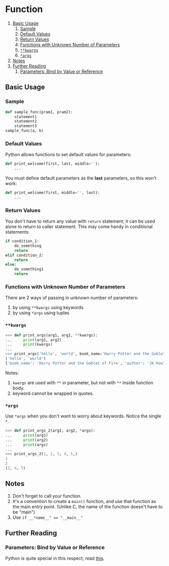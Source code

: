 # Function

1. [Basic Usage](#basic-usage)
	1. [Sample](#sample)
	2. [Default Values](#default-values)
	3. [Return Values](#return-values)
	4. [Functions with Unknown Number of Parameters](#functions-with-unknown-number-of-parameters)
	5. [`**kwargs`](#`**kwargs`)
	6. [`*args`](#`*args`)
2. [Notes](#notes)
3. [Further Reading](#further-reading)
	1. [Parameters: Bind by Value or Reference](#parameters:-bind-by-value-or-reference)

## Basic Usage

### Sample

```python
def sample_func(pram1, pram2):
    statement1
    statement2
    statement3
sample_func(a, b)
```

### Default Values

Python allows functions to set default values for parameters:

```python
def print_welcome(first, last, middle=''):
    ...
```

You must define default parameters as the **last** parameters, so this won't work:

```python
def print_welcome(first, middle='', last):
    ...
```

### Return Values

You don't have to return any value with `return` statement; it can be used alone to return to caller statement. This may come handy in conditional statements:

```python
if condition_1:
    do_something
    return
elif condition_2:
    return
else:
    do_something1
    return
```

### Functions with Unknown Number of Parameters

There are 2 ways of passing in unknown number of parameters:

1. by using `**kwargs` using keywords
1. by using `*args` using tuples

### `**kwargs`

```python
>>> def print_args(arg1, arg2, **kwargs):
...     print(arg1, arg2)
...     print(kwargs)
...
>>> print_args('hello', 'world', book_name='Harry Potter and the Goblet of Fire', author='JK Rowling')
('hello', 'world')
{'book_name': 'Harry Potter and the Goblet of Fire', 'author': 'JK Rowling'}
```

Notes:

1. `kwargs` are used with `**` in parameter, but not with `**` inside function body.
1. keyword cannot be wrapped in quotes.

### `*args`

Use `*args` when you don't want to worry about keywords. Notice the single `*`.

```python
>>> def print_args_2(arg1, arg2, *args):
...     print(arg1)
...     print(arg2)
...     print(args)
...
>>> print_args_2(1, 2, 3, 4, 5,)
1
2
(3, 4, 5)
```

## Notes

1. Don't forget to call your function.
1. It's a convention to create a `main()` function, and use that function as the main entry point. (Unlike C, the name of the function doesn't have to be "main")
1. Use `if __"name__" == "__main__"`

## Further Reading

### Parameters: Bind by Value or Reference

Python is quite special in this respect; read [this](http://stackoverflow.com/a/986145/5827766).



